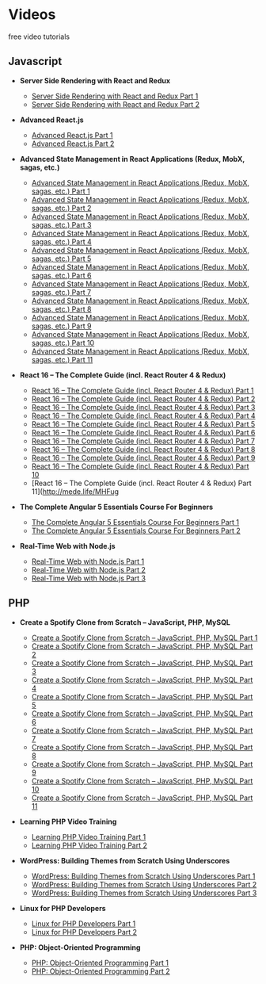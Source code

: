 # Videos
free video tutorials


## Javascript

* **Server Side Rendering with React and Redux**
  * [Server Side Rendering with React and Redux Part 1](http://mede.life/TDMym)
  * [Server Side Rendering with React and Redux Part 2](http://mede.life/QT7PP)

* **Advanced React.js**
  * [Advanced React.js Part 1](http://mede.life/ZY5m8)
  * [Advanced React.js Part 2](http://mede.life/MLtQ1)

* **Advanced State Management in React Applications (Redux, MobX, sagas, etc.)**
  * [Advanced State Management in React Applications (Redux, MobX, sagas, etc.) Part 1](http://mede.life/1hM3s)
  * [Advanced State Management in React Applications (Redux, MobX, sagas, etc.) Part 2](http://mede.life/HhIKP)
  * [Advanced State Management in React Applications (Redux, MobX, sagas, etc.) Part 3](http://mede.life/DY6YR)
  * [Advanced State Management in React Applications (Redux, MobX, sagas, etc.) Part 4](http://mede.life/YIv24)
  * [Advanced State Management in React Applications (Redux, MobX, sagas, etc.) Part 5](http://mede.life/36xpo)
  * [Advanced State Management in React Applications (Redux, MobX, sagas, etc.) Part 6](http://mede.life/wMhY0)
  * [Advanced State Management in React Applications (Redux, MobX, sagas, etc.) Part 7](http://mede.life/UNpoX)
  * [Advanced State Management in React Applications (Redux, MobX, sagas, etc.) Part 8](https://depositfiles.org/files/loihgihoh)
  * [Advanced State Management in React Applications (Redux, MobX, sagas, etc.) Part 9](http://mede.life/lPiBe)
  * [Advanced State Management in React Applications (Redux, MobX, sagas, etc.) Part 10](http://mede.life/CcE2F)
  * [Advanced State Management in React Applications (Redux, MobX, sagas, etc.) Part 11](http://mede.life/qXEH8)

* **React 16 – The Complete Guide (incl. React Router 4 & Redux)**
  * [React 16 – The Complete Guide (incl. React Router 4 & Redux) Part 1](http://mede.life/vAwEk)
  * [React 16 – The Complete Guide (incl. React Router 4 & Redux) Part 2](http://mede.life/8RmK1)
  * [React 16 – The Complete Guide (incl. React Router 4 & Redux) Part 3](http://mede.life/EpDdA)
  * [React 16 – The Complete Guide (incl. React Router 4 & Redux) Part 4](http://mede.life/ic6G8)
  * [React 16 – The Complete Guide (incl. React Router 4 & Redux) Part 5](http://mede.life/90aX8)
  * [React 16 – The Complete Guide (incl. React Router 4 & Redux) Part 6](http://mede.life/hJJ9D)
  * [React 16 – The Complete Guide (incl. React Router 4 & Redux) Part 7](http://mede.life/ajFuE)
  * [React 16 – The Complete Guide (incl. React Router 4 & Redux) Part 8](http://mede.life/dr62v)
  * [React 16 – The Complete Guide (incl. React Router 4 & Redux) Part 9](http://mede.life/K1iiu)
  * [React 16 – The Complete Guide (incl. React Router 4 & Redux) Part 10](http://mede.life/E2K4f)
  * [React 16 – The Complete Guide (incl. React Router 4 & Redux) Part 11](http://mede.life/MHFug

* **The Complete Angular 5 Essentials Course For Beginners**
  * [The Complete Angular 5 Essentials Course For Beginners Part 1](http://mede.life/7Dd02)
  * [The Complete Angular 5 Essentials Course For Beginners Part 2](http://mede.life/n2Hbg)

* **Real-Time Web with Node.js**
  * [Real-Time Web with Node.js Part 1](http://mede.life/Tmsh7)
  * [Real-Time Web with Node.js Part 2](http://mede.life/ON8Ca)
  * [Real-Time Web with Node.js Part 3](http://mede.life/mMt6N)

## PHP

 * **Create a Spotify Clone from Scratch – JavaScript, PHP, MySQL**
   * [Create a Spotify Clone from Scratch – JavaScript, PHP, MySQL Part 1](http://mede.life/cOImD)
   * [Create a Spotify Clone from Scratch – JavaScript, PHP, MySQL Part 2](http://mede.life/SFDc0)
   * [Create a Spotify Clone from Scratch – JavaScript, PHP, MySQL Part 3](http://mede.life/Y7wZW)
   * [Create a Spotify Clone from Scratch – JavaScript, PHP, MySQL Part 4](http://mede.life/gfXBg)
   * [Create a Spotify Clone from Scratch – JavaScript, PHP, MySQL Part 5](http://mede.life/gHmPP)
   * [Create a Spotify Clone from Scratch – JavaScript, PHP, MySQL Part 6](http://mede.life/KktGd)
   * [Create a Spotify Clone from Scratch – JavaScript, PHP, MySQL Part 7](http://mede.life/TpfyQ)
   * [Create a Spotify Clone from Scratch – JavaScript, PHP, MySQL Part 8](http://mede.life/ejiVw)
   * [Create a Spotify Clone from Scratch – JavaScript, PHP, MySQL Part 9](http://mede.life/f781y)
   * [Create a Spotify Clone from Scratch – JavaScript, PHP, MySQL Part 10](http://mede.life/CsdLb)
   * [Create a Spotify Clone from Scratch – JavaScript, PHP, MySQL Part 11](http://mede.life/LfDhq)
   
 * **Learning PHP Video Training**
   * [Learning PHP Video Training Part 1](http://mede.life/AOcEI)
   * [Learning PHP Video Training Part 2](http://mede.life/rYnbc)

 * **WordPress: Building Themes from Scratch Using Underscores**
   * [WordPress: Building Themes from Scratch Using Underscores Part 1](http://mede.life/SF6St)
   * [WordPress: Building Themes from Scratch Using Underscores Part 2](http://mede.life/vGmL2)
   * [WordPress: Building Themes from Scratch Using Underscores Part 3](http://mede.life/oBSIY)

 * **Linux for PHP Developers**
   * [Linux for PHP Developers Part 1](http://mede.life/sToSV)
   * [Linux for PHP Developers Part 2](http://mede.life/U55r1)

 * **PHP: Object-Oriented Programming**
   * [PHP: Object-Oriented Programming Part 1](http://mede.life/zeTCE)
   * [PHP: Object-Oriented Programming Part 2](http://mede.life/XTudg)
  
